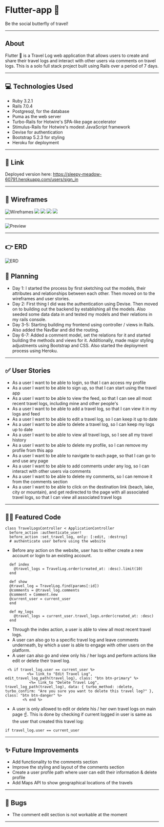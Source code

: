 # Flutter-app 🦋

Be the social butterfly of travel!

---

## About

Flutter 🦋 is a Travel Log web application that allows users to create and share their travel logs and interact with other users via comments on travel logs. This is a solo full stack project built using Rails over a period of 7 days.

---

## 💻 Technologies Used

- Ruby 3.2.1
- Rails 7.0.4
- Postgresql, for the database
- Puma as the web server
- Turbo-Rails for Hotwire's SPA-like page accelerator
- Stimulus-Rails for Hotwire's modest JavaScript framework
- Devise for authentication
- Bootstrap 5.2.3 for styling
- Heroku for deployment

---

## 👾 Link

Deployed version here: https://sleepy-meadow-60791.herokuapp.com/users/sign_in

---

## 👀 Wireframes

![Wireframes](readme_img/1.png)
![](readme_img/2.png)
![](readme_img/3.png)
![](readme_img/4.png)
![](readme_img/5.png)

---

![Preview](readme_img/Screenshot%202023-03-10%20at%2011.00.38.png)

---

## 👉 ERD

![ERD](readme_img/erd.png)

## 🧐 Planning

- Day 1: I started the process by first sketching out the models, their attributes and relationships between each other. Then moved on to the wireframes and user stories.
- Day 2: First thing I did was the authentication using Devise. Then moved on to building out the backend by establishing all the models. Also seeded some data data in and tested my models and their relations in my rails console.
- Day 3-5: Starting building my frontend using controller / views in Rails. Also added the NavBar and did the routing.
- Day 6-7: Added a comment model, set the relations for it and started building the methods and views for it. Additionally, made major styling adjustments using Bootstrap and CSS. Also started the deployment process using Heroku.

---

## ✅ User Stories

- As a user I want to be able to login, so that I can access my profile
- As a user I want to be able to sign up, so that I can start using the travel app
- As a user I want to be able to view the feed, so that I can see all most recent travel logs, including mine and other people's
- As a user I want to be able to add a travel log, so that I can view it in my logs and feed
- As a user I want to be able to edit a travel log, so I can keep it up to date
- As a user I want to be able to delete a travel log, so I can keep my logs up to date
- As a user I want to be able to view all travel logs, so I see all my travel history
- As a user I want to be able to delete my profile, so I can remove my profile from this app
- As a user I want to be able to navigate to each page, so that I can go to and use any page
- As a user I want to be able to add comments under any log, so I can interact with other users via comments
- As a user I want to be able to delete my comments, so I can remove it from the comments section
- As a user I want to be able to click on the destination link (beach, lake, city or mountain), and get redirected to the page with all associated travel logs, so that I can view all associated travel logs

---

## 👩‍💻 Featured Code

```
class TravelLogsController < ApplicationController
  before_action :authenticate_user!
  before_action :set_travel_log, only: [:edit, :destroy]
  # authenticate user before using the website

```

- Before any action on the website, user has to either create a new account or login to an existing account.

```
  def index
    @travel_logs = TravelLog.order(created_at: :desc).limit(10)
  end

  def show
  @travel_log = TravelLog.find(params[:id])
  @comments = @travel_log.comments
  @comment = Comment.new
  @current_user = current_user
  end

  def my_logs
    @travel_logs = current_user.travel_logs.order(created_at: :desc)
  end

```

- Through the index action, a user is able to view all most recent travel logs.
- A user can also go to a specific travel log and leave comments underneath, by which a user is able to engage with other users on the platform.
- A user can also go and view only his / her logs and perform actions like edit or delete their travel log.

```
 <% if travel_log.user == current_user %>
          <%= link_to "Edit Travel Log", edit_travel_log_path(travel_log), class: "btn btn-primary" %>
           <%= link_to "Delete Travel Log", travel_log_path(travel_log), data: { turbo_method: :delete, turbo_confirm: "Are you sure you want to delete this travel log?" }, class: "btn btn-danger" %>
        <% end %>
```

- A user is only allowed to edit or delete his / her own travel logs on main page ☝️. This is done by checking if current logged in user is same as the user that created this travel log:

```
if travel_log.user == current_user
```

---

## ✨ Future Improvements

- Add functionality to the comments section
- Improve the styling and layout of the comments section
- Create a user profile path where user can edit their information & delete profile
- Add Maps API to show geographical locations of the travels

---

## 🐞 Bugs

- The comment edit section is not workable at the moment

---
